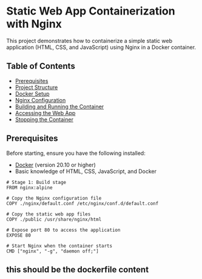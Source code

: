 # Static Web App Containerization with Nginx

This project demonstrates how to containerize a simple static web application (HTML, CSS, and JavaScript) using Nginx in a Docker container.

## Table of Contents
- [Prerequisites](#prerequisites)
- [Project Structure](#project-structure)
- [Docker Setup](#docker-setup)
- [Nginx Configuration](#nginx-configuration)
- [Building and Running the Container](#building-and-running-the-container)
- [Accessing the Web App](#accessing-the-web-app)
- [Stopping the Container](#stopping-the-container)

## Prerequisites

Before starting, ensure you have the following installed:
- [Docker](https://www.docker.com/get-started) (version 20.10 or higher)
- Basic knowledge of HTML, CSS, JavaScript, and Docker

```
# Stage 1: Build stage
FROM nginx:alpine

# Copy the Nginx configuration file
COPY ./nginx/default.conf /etc/nginx/conf.d/default.conf

# Copy the static web app files
COPY ./public /usr/share/nginx/html

# Expose port 80 to access the application
EXPOSE 80

# Start Nginx when the container starts
CMD ["nginx", "-g", "daemon off;"]

```
this should be the dockerfile content
---

